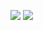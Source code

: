 <p align="">
  <img src="https://github-readme-stats.vercel.app/api?username=Kim-JeongHan&show_icons=true&count_private=true&include_all_commits=true"/>
  <img src="https://github-readme-stats.vercel.app/api/top-langs/?username=Kim-JeongHan&layout=compact&hide=html,CMake,Makefile"/>
</p>
